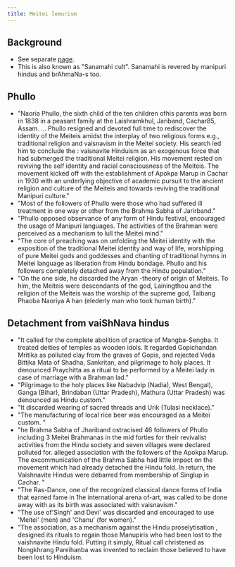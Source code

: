 ```yaml
---
title: Meitei lemurism
---
```


## Background
- See separate [page](../../../social-cultivation/clan/practice/varNa/kShatriya/meitei/).
- This is also known as "Sanamahi cult". Sanamahi is revered by manipuri hindus and brAhmaNa-s too.

## Phullo
- "Naoria Phullo, the sixth child of the  ten children ofhis parents was born in 1838 in a  peasant family at the Laishramkhul,  Jariband, Cachar85, Assam. ... Phullo resigned and devoted full time  to rediscover the identity of the Meiteis amidst the interplay of two religious forms e.g., traditional religion and vaisnavism in the Meitei society. His search led him to conclude the : vaisnavite Hinduism as an exogenous force that had submerged the traditional Meitei religion. His movement rested on reviving the self identity and racial consciousness of the Meiteis. The movement kicked off with the establishment of Apokpa Marup in Cachar in 1930 with an underlying objective of academic pursuit to the ancient religion and culture of the Meiteis and towards reviving the traditional Manipuri culture."
- "Most of the followers of Phullo were those who had suffered ill treatment in one way or other from the Brahma Sabha of Jarirband."
- "Phullo opposed observance of any form of Hindu festival, encouraged the usage of Manipuri languages. The activities of the Brahman were perceived as a mechanism to lull the Meitei mind."
- "The core of preaching was on unfolding the Meitei identity with the exposition of the traditional Meitei identity and way of life, worshipping of pure Meitei gods and goddesses and chanting of traditional hymns in Meitei language as liberation from Hindu bondage. Phullo and his followers completely detached away from the Hindu population."
- "On the one side, he discarded the Aryan -theory of origin of Meiteis. To him, the Meiteis were descendants of the god, Lainingthou and the religion of the Meiteis was the worship of the supreme god, Taibang Phaoba Naoriya A han (elederly man who took human birth)."

## Detachment from vaiShNava hindus
- "It called for the complete abolition of practice of Mangba-Sengba. It  treated deities of temples as wooden idols. It regarded Gopichandan Mritika as polluted clay from the graves of Gopis, and rejected Veda Bittika Mata of Shadha, Sankritan, and pilgrimage to holy places. It denounced Praychitta as a  ritual to be performed by a  Meitei lady in case of marriage with a  Brahman lad."
- "Pilgrimage to the holy places like Nabadvip (Nadia), West  Bengal), Ganga (Bihar), Brindaban (Uttar Pradesh), Mathura (Uttar Pradesh) was denounced as Hindu custom."
- "It discarded wearing of sacred threads and Urik (Tulasi necklace)."
- "The manufacturing of local rice beer was encouraged as a  Meitei custom. "
- "he Brahma Sabha of Jhariband ostracised 46 followers of Phullo including 3 Meitei Brahmanas in the mid forties for their revivalist activities from the Hindu society and seven villages were declared polluted for. alleged association with the followers of the Apokpa Marup. The excommunication of the Brahma Sabha had little impact on the movement which had already detached the Hindu fold. In return, the Vaishnavite Hindus were debarred from membership of Singlup in Cachar. "
- "The Ras-Dance, one of the recognized classical dance forms of India that earned fame in 1he international arena of-art, was called to be done away with as its birth was associated with vaisnavism."
- "The use of'Singh' and Devi' was discarded and encouraged to use 'Meitei' (men) and 'Chanu' (for women)."
- "The association, as a  mechanism against the Hindu proselytisation ,  designed its rituals to regain those Manupiris who had been lost to the vaishnavite Hindu fold. Putting it simply, Ritual call christened as Nongkhrang Pareihanba was invented to reclaim those believed to have been lost to Hinduism.

